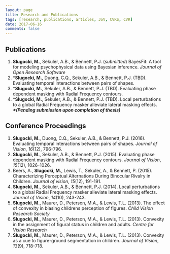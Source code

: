 ```yaml
---
layout: page
title: Research and Publications
tags: [research, publications, articles, JoV, CVRS, CVR]
date: 2017-06-16
comments: false
---
```

    
## Publications 
1. **Slugocki, M.**, Sekuler, A.B., & Bennett, P.J. (*submitted*) BayesFit: A tool for modeling psychophysical data using Bayesian inference. *Journal of Open Research Software*
1. \***Slugocki, M.**, Duong, C.Q., Sekuler, A.B., & Bennett, P.J. (TBD). Evaluating temporal interactions between pairs of shapes. 
2. \***Slugocki, M.**, Sekuler, A.B., & Bennett, P.J. (TBD). Evaluating phase dependent masking with Radial Frequency contours. 
3. \***Slugocki, M.**, Sekuler, A.B., & Bennett, P.J. (TBD). Local perturbations to a global Radial Frequency masker alleviate lateral masking effects.  
**_\*(Pending submission upon completion of thesis)_**

## Conference Proceedings
1. **Slugocki, M.**, Duong, C.Q., Sekuler, A.B., & Bennett, P.J. (2016). Evaluating temporal interactions between pairs of shapes. *Journal of Vision*, *16*(12), 796-796. 
2. **Slugocki, M.**, Sekuler, A.B., & Bennett, P.J. (2015). Evaluating phase dependent masking with Radial Frequency contours. *Journal of Vision*, *15*(12), 1026-1026.
3. Beers, A., **Slugocki, M.**, Lewis, T., Sekuler, A., & Bennett, P. (2015). Characterizing Perceptual Alternations During Binocular Rivalry in Children. *Journal of vision*, *15*(12), 191-191.
4. **Slugocki, M.**, Sekuler, A.B., & Bennett, P.J. (2014). Local perturbations to a global Radial Frequency masker alleviate lateral masking effects. *Journal of Vision*, *14*(10), 243-243. 
5. **Slugocki, M.**, Maurer, D., Peterson, M.A., & Lewis, T.L. (2013). The effect of convexity in biasing childrens perception of figures. *Child Vision Research Society*
6. **Slugocki, M.**, Maurer, D., Peterson, M.A., & Lewis, T.L. (2013). Convexity in the assignment of figural status in children and adults. *Centre for Vision Research*
7. **Slugocki, M.**, Maurer, D., Peterson, M.A., & Lewis, T.L. (2013). Convexity as a cue to figure-ground segmentation in children. *Journal of Vision*, *13*(9), 718-718. 
 

 
